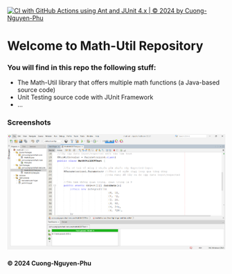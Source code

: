  [![CI with GitHub Actions using Ant and JUnit 4.x | © 2024 by Cuong-Nguyen-Phu](https://github.com/CuongNP284/math-util/actions/workflows/ci-with-ant.yml/badge.svg)](https://github.com/CuongNP284/math-util/actions/workflows/ci-with-ant.yml)

# Welcome to Math-Util Repository
### You will find in this repo the following stuff:
* The Math-Util library that offers multiple math functions (a Java-based source code)
* Unit Testing source code with JUnit Framework
* ...

### Screenshots
![DDT & TDD with JUnit](https://github.com/CuongNP284/math-util/blob/main/images/DDT%20with%20JUnit.png)

#### © 2024 Cuong-Nguyen-Phu
